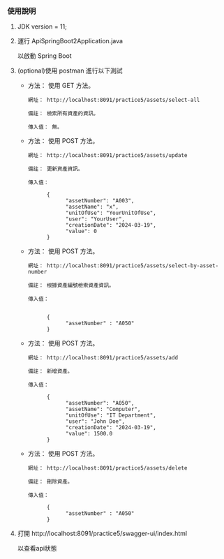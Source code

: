 ﻿### 使用說明

1. JDK version = 11;

2. 運行 ApiSpringBoot2Application.java 

      以啟動 Spring Boot

3. (optional)使用 postman 進行以下測試
      - 方法： 使用 GET 方法。

            網址： http://localhost:8091/practice5/assets/select-all

            備註： 檢索所有資產的資訊。

            傳入值： 無。

      - 方法： 使用 POST 方法。

            網址： http://localhost:8091/practice5/assets/update

            備註： 更新資產資訊。

            傳入值：

                  {
                        "assetNumber": "A003",
                        "assetName": "x",
                        "unitOfUse": "YourUnitOfUse",
                        "user": "YourUser",
                        "creationDate": "2024-03-19",
                        "value": 0
                  }

      - 方法： 使用 POST 方法。

            網址： http://localhost:8091/practice5/assets/select-by-asset-number

            備註： 根據資產編號檢索資產資訊。

            傳入值： 

            
                  {
                        "assetNumber" : "A050"
                  }
            

      - 方法： 使用 POST 方法。

            網址： http://localhost:8091/practice5/assets/add

            備註： 新增資產。

            傳入值： 
            
                  {
                        "assetNumber": "A050",
                        "assetName": "Computer",
                        "unitOfUse": "IT Department",
                        "user": "John Doe",
                        "creationDate": "2024-03-19",
                        "value": 1500.0
                  }

      - 方法： 使用 POST 方法。

            網址： http://localhost:8091/practice5/assets/delete

            備註： 刪除資產。

            傳入值： 

                  {
                        "assetNumber" : "A050"
                  }

4. 打開 http://localhost:8091/practice5/swagger-ui/index.html

      以查看api狀態

